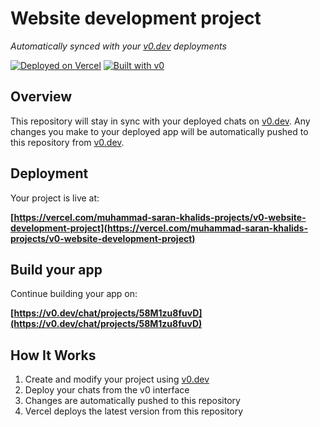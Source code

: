 # Website development project

*Automatically synced with your [v0.dev](https://v0.dev) deployments*

[![Deployed on Vercel](https://img.shields.io/badge/Deployed%20on-Vercel-black?style=for-the-badge&logo=vercel)](https://vercel.com/muhammad-saran-khalids-projects/v0-website-development-project)
[![Built with v0](https://img.shields.io/badge/Built%20with-v0.dev-black?style=for-the-badge)](https://v0.dev/chat/projects/58M1zu8fuvD)

## Overview

This repository will stay in sync with your deployed chats on [v0.dev](https://v0.dev).
Any changes you make to your deployed app will be automatically pushed to this repository from [v0.dev](https://v0.dev).

## Deployment

Your project is live at:

**[https://vercel.com/muhammad-saran-khalids-projects/v0-website-development-project](https://vercel.com/muhammad-saran-khalids-projects/v0-website-development-project)**

## Build your app

Continue building your app on:

**[https://v0.dev/chat/projects/58M1zu8fuvD](https://v0.dev/chat/projects/58M1zu8fuvD)**

## How It Works

1. Create and modify your project using [v0.dev](https://v0.dev)
2. Deploy your chats from the v0 interface
3. Changes are automatically pushed to this repository
4. Vercel deploys the latest version from this repository
